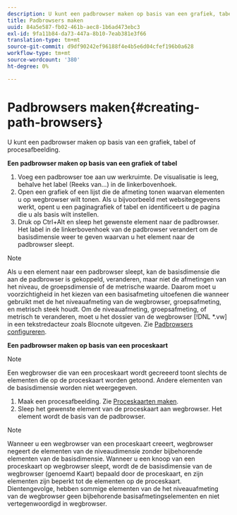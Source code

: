 ```yaml
---
description: U kunt een padbrowser maken op basis van een grafiek, tabel of procesafbeelding.
title: Padbrowsers maken
uuid: 84a5e587-fb02-461b-aec8-1b6ad473ebc3
exl-id: 9fa11b84-da73-447a-8b10-7eab381e3f66
translation-type: tm+mt
source-git-commit: d9df90242ef96188f4e4b5e6d04cfef196b0a628
workflow-type: tm+mt
source-wordcount: '380'
ht-degree: 0%

---
```


# Padbrowsers maken{#creating-path-browsers}

U kunt een padbrowser maken op basis van een grafiek, tabel of procesafbeelding.

**Een padbrowser maken op basis van een grafiek of tabel**

1. Voeg een padbrowser toe aan uw werkruimte. De visualisatie is leeg, behalve het label (Reeks van...) in de linkerbovenhoek.
1. Open een grafiek of een lijst die de afmeting tonen waarvan elementen u op wegbrowser wilt tonen. Als u bijvoorbeeld met websitegegevens werkt, opent u een paginagrafiek of tabel en identificeert u de pagina die u als basis wilt instellen.
1. Druk op Ctrl+Alt en sleep het gewenste element naar de padbrowser. Het label in de linkerbovenhoek van de padbrowser verandert om de basisdimensie weer te geven waarvan u het element naar de padbrowser sleept.

>[!NOTE]
>
>Als u een element naar een padbrowser sleept, kan de basisdimensie die aan de padbrowser is gekoppeld, veranderen, maar niet de afmetingen van het niveau, de groepsdimensie of de metrische waarde. Daarom moet u voorzichtigheid in het kiezen van een basisafmeting uitoefenen die wanneer gebruikt met de het niveauafmeting van de wegbrowser, groepsafmeting, en metrisch steek houdt. Om de niveauafmeting, groepsafmeting, of metrisch te veranderen, moet u het dossier van de wegbrowser [!DNL *.vw] in een tekstredacteur zoals Blocnote uitgeven. Zie [Padbrowsers configureren](../../../../home/c-get-started/c-intf-anlys-ftrs/t-config-path-brwsr.md#task-bbb3ddaa140a414f984b697c2b8202a3).

**Een padbrowser maken op basis van een proceskaart**

>[!NOTE]
>
>Een wegbrowser die van een proceskaart wordt gecreeerd toont slechts de elementen die op de proceskaart worden getoond. Andere elementen van de basisdimensie worden niet weergegeven.

1. Maak een procesafbeelding. Zie [Proceskaarten maken](../../../../home/c-get-started/c-analysis-vis/c-proc-maps/c-create-proc-maps.md#concept-daf5b14dae7a442191611b1b9c1122bf).
1. Sleep het gewenste element van de proceskaart aan wegbrowser. Het element wordt de basis van de padbrowser.

>[!NOTE]
>
>Wanneer u een wegbrowser van een proceskaart creeert, wegbrowser negeert de elementen van de niveaudimensie zonder bijbehorende elementen van de basisdimensie. Wanneer u een knoop van een proceskaart op wegbrowser sleept, wordt de de basisdimensie van de wegbrowser (genoemd Kaart) bepaald door de proceskaart, en zijn elementen zijn beperkt tot de elementen op de proceskaart. Dientengevolge, hebben sommige elementen van de het niveauafmeting van de wegbrowser geen bijbehorende basisafmetingselementen en niet vertegenwoordigd in wegbrowser.
